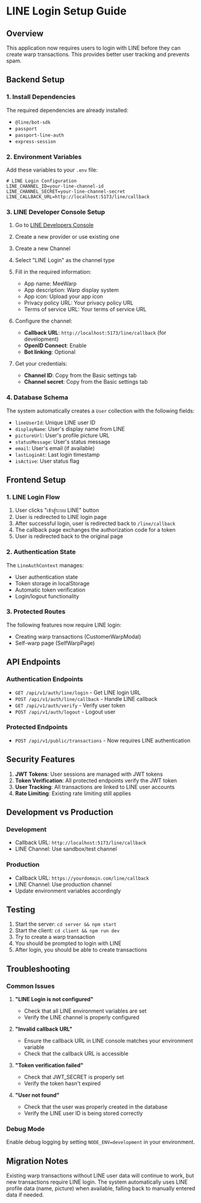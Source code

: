 # LINE Login Setup Guide

## Overview
This application now requires users to login with LINE before they can create warp transactions. This provides better user tracking and prevents spam.

## Backend Setup

### 1. Install Dependencies
The required dependencies are already installed:
- `@line/bot-sdk`
- `passport`
- `passport-line-auth`
- `express-session`

### 2. Environment Variables
Add these variables to your `.env` file:

```env
# LINE Login Configuration
LINE_CHANNEL_ID=your-line-channel-id
LINE_CHANNEL_SECRET=your-line-channel-secret
LINE_CALLBACK_URL=http://localhost:5173/line/callback
```

### 3. LINE Developer Console Setup

1. Go to [LINE Developers Console](https://developers.line.biz/)
2. Create a new provider or use existing one
3. Create a new Channel
4. Select "LINE Login" as the channel type
5. Fill in the required information:
   - App name: MeeWarp
   - App description: Warp display system
   - App icon: Upload your app icon
   - Privacy policy URL: Your privacy policy URL
   - Terms of service URL: Your terms of service URL

6. Configure the channel:
   - **Callback URL**: `http://localhost:5173/line/callback` (for development)
   - **OpenID Connect**: Enable
   - **Bot linking**: Optional

7. Get your credentials:
   - **Channel ID**: Copy from the Basic settings tab
   - **Channel secret**: Copy from the Basic settings tab

### 4. Database Schema
The system automatically creates a `User` collection with the following fields:
- `lineUserId`: Unique LINE user ID
- `displayName`: User's display name from LINE
- `pictureUrl`: User's profile picture URL
- `statusMessage`: User's status message
- `email`: User's email (if available)
- `lastLoginAt`: Last login timestamp
- `isActive`: User status flag

## Frontend Setup

### 1. LINE Login Flow
1. User clicks "เข้าสู่ระบบ LINE" button
2. User is redirected to LINE login page
3. After successful login, user is redirected back to `/line/callback`
4. The callback page exchanges the authorization code for a token
5. User is redirected back to the original page

### 2. Authentication State
The `LineAuthContext` manages:
- User authentication state
- Token storage in localStorage
- Automatic token verification
- Login/logout functionality

### 3. Protected Routes
The following features now require LINE login:
- Creating warp transactions (CustomerWarpModal)
- Self-warp page (SelfWarpPage)

## API Endpoints

### Authentication Endpoints
- `GET /api/v1/auth/line/login` - Get LINE login URL
- `POST /api/v1/auth/line/callback` - Handle LINE callback
- `GET /api/v1/auth/verify` - Verify user token
- `POST /api/v1/auth/logout` - Logout user

### Protected Endpoints
- `POST /api/v1/public/transactions` - Now requires LINE authentication

## Security Features

1. **JWT Tokens**: User sessions are managed with JWT tokens
2. **Token Verification**: All protected endpoints verify the JWT token
3. **User Tracking**: All transactions are linked to LINE user accounts
4. **Rate Limiting**: Existing rate limiting still applies

## Development vs Production

### Development
- Callback URL: `http://localhost:5173/line/callback`
- LINE Channel: Use sandbox/test channel

### Production
- Callback URL: `https://yourdomain.com/line/callback`
- LINE Channel: Use production channel
- Update environment variables accordingly

## Testing

1. Start the server: `cd server && npm start`
2. Start the client: `cd client && npm run dev`
3. Try to create a warp transaction
4. You should be prompted to login with LINE
5. After login, you should be able to create transactions

## Troubleshooting

### Common Issues

1. **"LINE Login is not configured"**
   - Check that all LINE environment variables are set
   - Verify the LINE channel is properly configured

2. **"Invalid callback URL"**
   - Ensure the callback URL in LINE console matches your environment variable
   - Check that the callback URL is accessible

3. **"Token verification failed"**
   - Check that JWT_SECRET is properly set
   - Verify the token hasn't expired

4. **"User not found"**
   - Check that the user was properly created in the database
   - Verify the LINE user ID is being stored correctly

### Debug Mode
Enable debug logging by setting `NODE_ENV=development` in your environment.

## Migration Notes

Existing warp transactions without LINE user data will continue to work, but new transactions require LINE login. The system automatically uses LINE profile data (name, picture) when available, falling back to manually entered data if needed.
